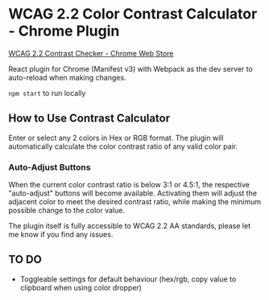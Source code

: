 # WCAG 2.2 Color Contrast Calculator - Chrome Plugin
[WCAG 2.2 Contrast Checker - Chrome Web Store](https://chromewebstore.google.com/detail/wcag-contrast-checker/dgldkjfbookpojpaedkfeobhndpjlbaa?authuser=0&hl=en&pli=1)

React plugin for Chrome (Manifest v3) with Webpack as the dev server to auto-reload when making changes.

`npm start` to run locally

## How to Use Contrast Calculator

Enter or select any 2 colors in Hex or RGB format. The plugin will automatically calculate the color contrast ratio of any valid color pair.

### Auto-Adjust Buttons

When the current color contrast ratio is below 3:1 or 4.5:1, the respective "auto-adjust" buttons will become available. Activating them will adjust the adjacent color to meet the desired contrast ratio, while making the minimum possible change to the color value.

The plugin itself is fully accessible to WCAG 2.2 AA standards, please let me know if you find any issues.

## TO DO

- Toggleable settings for default behaviour (hex/rgb, copy value to clipboard when using color dropper)
